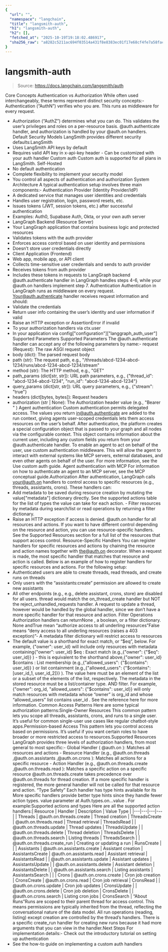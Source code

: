 ```yaml
---
{
  "url": "",
  "namespace": "langchain",
  "title": "langsmith-auth",
  "h1": "langsmith-auth",
  "h2": [],
  "fetched_at": "2025-10-19T19:18:02.486917",
  "sha256_raw": "a8282c5211ac694f03514a431f8e8383ec01f17e68cf4fe7a58fac968b73da59"
}
---
```


# langsmith-auth

> Source: https://docs.langchain.com/langsmith/auth

Core Concepts
Authentication vs Authorization
While often used interchangeably, these terms represent distinct security concepts:- Authentication (“AuthN”) verifies who you are. This runs as middleware for every request.
- Authorization (“AuthZ”) determines what you can do. This validates the user’s privileges and roles on a per-resource basis.
@auth.authenticate
handler, and authorization is handled by your @auth.on
handlers.
Default Security Models
LangSmith provides different security defaults:LangSmith
- Uses LangSmith API keys by default
- Requires valid API key in
x-api-key
header - Can be customized with your auth handler
Custom auth
Custom auth is supported for all plans in LangSmith.
Self-Hosted
- No default authentication
- Complete flexibility to implement your security model
- You control all aspects of authentication and authorization
System Architecture
A typical authentication setup involves three main components:- Authentication Provider (Identity Provider/IdP)
- A dedicated service that manages user identities and credentials
- Handles user registration, login, password resets, etc.
- Issues tokens (JWT, session tokens, etc.) after successful authentication
- Examples: Auth0, Supabase Auth, Okta, or your own auth server
- LangGraph Backend (Resource Server)
- Your LangGraph application that contains business logic and protected resources
- Validates tokens with the auth provider
- Enforces access control based on user identity and permissions
- Doesn’t store user credentials directly
- Client Application (Frontend)
- Web app, mobile app, or API client
- Collects time-sensitive user credentials and sends to auth provider
- Receives tokens from auth provider
- Includes these tokens in requests to LangGraph backend
@auth.authenticate
handler in LangGraph handles steps 4-6, while your @auth.on
handlers implement step 7.
Authentication
Authentication in LangGraph runs as middleware on every request. Your@auth.authenticate
handler receives request information and should:
- Validate the credentials
- Return user info containing the user’s identity and user information if valid
- Raise an HTTP exception or AssertionError if invalid
- To your authorization handlers via
ctx.user
- In your application via
config["configuration"]["langgraph_auth_user"]
Supported Parameters
Supported Parameters
The
@auth.authenticate
handler can accept any of the following parameters by name:- request (Request): The raw ASGI request object
- body (dict): The parsed request body
- path (str): The request path, e.g.,
"/threads/abcd-1234-abcd-1234/runs/abcd-1234-abcd-1234/stream"
- method (str): The HTTP method, e.g.,
"GET"
- path_params (dict[str, str]): URL path parameters, e.g.,
{"thread_id": "abcd-1234-abcd-1234", "run_id": "abcd-1234-abcd-1234"}
- query_params (dict[str, str]): URL query parameters, e.g.,
{"stream": "true"}
- headers (dict[bytes, bytes]): Request headers
- authorization (str | None): The Authorization header value (e.g.,
"Bearer <token>"
)
Agent authentication
Custom authentication permits delegated access. The values you return in@auth.authenticate
are added to the run context, giving agents user-scoped credentials lets them access resources on the user’s behalf.
After authentication, the platform creates a special configuration object that is passed to your graph and all nodes via the configurable context.
This object contains information about the current user, including any custom fields you return from your @auth.authenticate
handler.
To enable an agent to act on behalf of the user, use custom authentication middleware. This will allow the agent to interact with external systems like MCP servers, external databases, and even other agents on behalf of the user.
For more information, see the Use custom auth guide.
Agent authentication with MCP
For information on how to authenticate an agent to an MCP server, see the MCP conceptual guide.Authorization
After authentication, LangGraph calls your@auth.on
handlers to control access to specific resources (e.g., threads, assistants, crons). These handlers can:
- Add metadata to be saved during resource creation by mutating the
value["metadata"]
dictionary directly. See the supported actions table for the list of types the value can take for each action. - Filter resources by metadata during search/list or read operations by returning a filter dictionary.
- Raise an HTTP exception if access is denied.
@auth.on
handler for all resources and actions. If you want to have different control depending on the resource and action, you can use resource-specific handlers. See the Supported Resources section for a full list of the resources that support access control.
Resource-Specific Handlers
You can register handlers for specific resources and actions by chaining the resource and action names together with the@auth.on
decorator.
When a request is made, the most specific handler that matches that resource and action is called. Below is an example of how to register handlers for specific resources and actions. For the following setup:
- Authenticated users are able to create threads, read threads, and create runs on threads
- Only users with the “assistants:create” permission are allowed to create new assistants
- All other endpoints (e.g., e.g., delete assistant, crons, store) are disabled for all users.
thread
would match the on_thread_create
handler but NOT the reject_unhandled_requests
handler. A request to update
a thread, however would be handled by the global handler, since we don’t have a more specific handler for that resource and action.
Filter Operations
Authorization handlers can returnNone
, a boolean, or a filter dictionary.
None
andTrue
mean “authorize access to all underling resources”False
means “deny access to all underling resources (raises a 403 exception)”- A metadata filter dictionary will restrict access to resources
- The default value is a shorthand for exact match, or “$eq”, below. For example,
{"owner": user_id}
will include only resources with metadata containing{"owner": user_id}
$eq
: Exact match (e.g.,{"owner": {"$eq": user_id}}
) - this is equivalent to the shorthand above,{"owner": user_id}
$contains
: List membership (e.g.,{"allowed_users": {"$contains": user_id}}
) or list containment (e.g.,{"allowed_users": {"$contains": [user_id_1, user_id_2]}}
). The value here must be an element of the list or a subset of the elements of the list, respectively. The metadata in the stored resource must be a list/container type.
AND
filter. For example, {"owner": org_id, "allowed_users": {"$contains": user_id}}
will only match resources with metadata whose “owner” is org_id
and whose “allowed_users” list contains user_id
.
See the reference here for more information.
Common Access Patterns
Here are some typical authorization patterns:Single-Owner Resources
This common pattern lets you scope all threads, assistants, crons, and runs to a single user. It’s useful for common single-user use cases like regular chatbot-style apps.Permission-based Access
This pattern lets you control access based on permissions. It’s useful if you want certain roles to have broader or more restricted access to resources.Supported Resources
LangGraph provides three levels of authorization handlers, from most general to most specific:- Global Handler (
@auth.on
): Matches all resources and actions - Resource Handler (e.g.,
@auth.on.threads
,@auth.on.assistants
,@auth.on.crons
): Matches all actions for a specific resource - Action Handler (e.g.,
@auth.on.threads.create
,@auth.on.threads.read
): Matches a specific action on a specific resource
@auth.on.threads.create
takes precedence over @auth.on.threads
for thread creation.
If a more specific handler is registered, the more general handler will not be called for that resource and action.
“Type Safety”
Each handler has type hints available for its More specific handlers provide better type hints since they handle fewer action types.
value
parameter at Auth.types.on.<resource>.<action>.value
. For example:Supported actions and types
Here are all the supported action handlers:| Resource | Handler | Description | Value Type |
|---|---|---|---|
| Threads | @auth.on.threads.create | Thread creation | ThreadsCreate |
@auth.on.threads.read | Thread retrieval | ThreadsRead | |
@auth.on.threads.update | Thread updates | ThreadsUpdate | |
@auth.on.threads.delete | Thread deletion | ThreadsDelete | |
@auth.on.threads.search | Listing threads | ThreadsSearch | |
@auth.on.threads.create_run | Creating or updating a run | RunsCreate | |
| Assistants | @auth.on.assistants.create | Assistant creation | AssistantsCreate |
@auth.on.assistants.read | Assistant retrieval | AssistantsRead | |
@auth.on.assistants.update | Assistant updates | AssistantsUpdate | |
@auth.on.assistants.delete | Assistant deletion | AssistantsDelete | |
@auth.on.assistants.search | Listing assistants | AssistantsSearch | |
| Crons | @auth.on.crons.create | Cron job creation | CronsCreate |
@auth.on.crons.read | Cron job retrieval | CronsRead | |
@auth.on.crons.update | Cron job updates | CronsUpdate | |
@auth.on.crons.delete | Cron job deletion | CronsDelete | |
@auth.on.crons.search | Listing cron jobs | CronsSearch |
“About Runs”Runs are scoped to their parent thread for access control. This means permissions are typically inherited from the thread, reflecting the conversational nature of the data model. All run operations (reading, listing) except creation are controlled by the thread’s handlers.
There is a specific
create_run
handler for creating new runs because it had more arguments that you can view in the handler.Next Steps
For implementation details:- Check out the introductory tutorial on setting up authentication
- See the how-to guide on implementing a custom auth handlers
